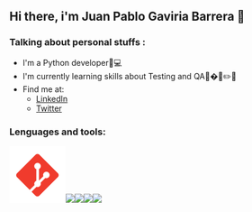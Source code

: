## Hi there, i'm Juan Pablo Gaviria Barrera 👋

### Talking about personal stuffs :
<ul>
  <li>I'm a Python developer🐍💻</li>
  <li>I'm currently learning skills about Testing and QA📢�🔎✏️📃</li>
  <li>Find me at:
    <ul>
      <li><a href="https://www.linkedin.com/in/juan-pablo-gaviria-barrera-b668a6205/">LinkedIn</a></li>
      <li><a href="https://twitter.com/JuanPaGaviria">Twitter</a></li>
    </ul>
  </li>
</ul>

### Lenguages and tools:
<img src="https://raw.githubusercontent.com/cloudxyz/cloudxyz/master/skills/git.png" width="100"><img src="https://upload.wikimedia.org/wikipedia/commons/thumb/c/c3/Python-logo-notext.svg/1200px-Python-logo-notext.svg.png" width="100"><img src="https://1000marcas.net/wp-content/uploads/2021/06/Django-Logo.png" width="100"><img src="https://cdn.icon-icons.com/icons2/2699/PNG/512/atlassian_jira_logo_icon_170511.png" width="100"><img src="https://openthread.io/platforms/images/ot-zephyr-logo.png"  width="100">
